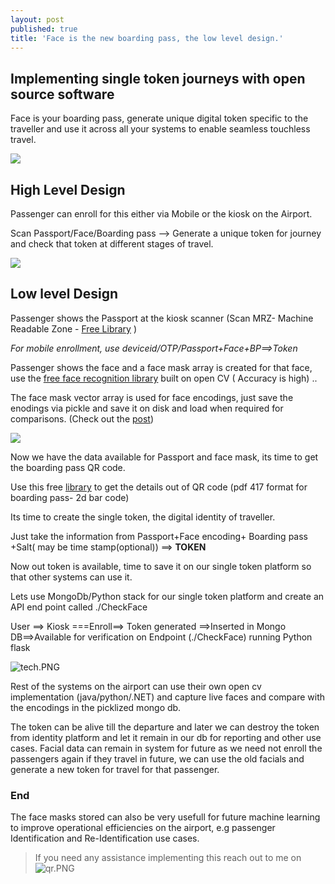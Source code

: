 ```yaml
---
layout: post
published: true
title: 'Face is the new boarding pass, the low level design.'
---
```

## Implementing single token journeys with open source software


Face is your boarding pass, generate unique digital token specific to the traveller and use it across all your systems to enable seamless touchless travel.


![]({{site.baseurl}}/img/WeChat-Face-Recognition-1.gif)



## High Level Design

Passenger can enroll for this either via Mobile or the kiosk on the Airport.

Scan Passport/Face/Boarding pass --> Generate a unique token for journey and check that token at different stages of travel.


![]({{site.baseurl}}/img/high.png)


## Low level Design

Passenger shows the Passport at the kiosk scanner (Scan MRZ- Machine Readable Zone - [Free Library](https://github.com/patrick-randria/passport-reader) ) 

_For mobile enrollment, use deviceid/OTP/Passport+Face+BP==>Token_

Passenger shows the face and a face mask array is created for that face, use the [free face recognition library](https://github.com/ageitgey/face_recognition) built on open CV ( Accuracy is high) ..


The face mask vector array is used for face encodings, just save the enodings via pickle and save it on disk and load when required for comparisons. (Check out the [post](https://stackoverflow.com/questions/59004129/storing-a-list-of-face-encodings-in-python-for-face-identification))



![]({{site.baseurl}}/img/12.gif)

Now we have the data available for Passport and face mask, its time to get the boarding pass QR code.

Use this free [library](https://github.com/zxing/zxing) to get the details out of QR code (pdf 417 format for boarding pass- 2d bar code)

Its time to create the single token, the digital identity of traveller.

Just take the information from Passport+Face encoding+ Boarding pass +Salt( may be time stamp(optional)) ==> ****TOKEN****



Now out token is available, time to save it on our single token platform so that other systems can use it. 

Lets use MongoDb/Python stack for our single token platform and create an API end point called ./CheckFace


User ==> Kiosk ===Enroll==> Token generated ==>Inserted in Mongo DB==>Available for verification on Endpoint (./CheckFace) running Python flask 


![tech.PNG]({{site.baseurl}}/img/tech.PNG)


Rest of the systems on the airport can use their own open cv implementation (java/python/.NET) and capture live faces and compare with the encodings in the picklized mongo db. 

The token can be alive till the departure and later we can destroy the token from identity platform and let it remain in our db for reporting and other use cases. Facial data can remain in system for future as we need not enroll the passengers again if they travel in future, we can use the old facials and generate a new token for travel for that passenger. 

### End

The face masks stored can also be very usefull for future machine learning to improve operational efficiencies on the airport, e.g passenger Identification and Re-Identification use cases. 


> If you need any assistance implementing this reach out to me on
![qr.PNG]({{site.baseurl}}/img/qr.PNG)





















